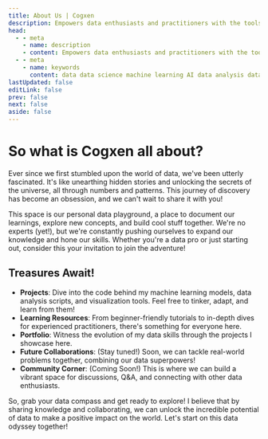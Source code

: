 ```yaml
---
title: About Us | Cogxen
description: Empowers data enthusiasts and practitioners with the tools and knowledge to unlock the potential of data.
head:
  - - meta
    - name: description
    - content: Empowers data enthusiasts and practitioners with the tools and knowledge to unlock the potential of data.
  - - meta
    - name: keywords
      content: data data science machine learning AI data analysis data-driven data enthusiasts data practitioners
lastUpdated: false
editLink: false
prev: false
next: false
aside: false
---
```


# So what is Cogxen all about?

Ever since we first stumbled upon the world of data, we've been utterly fascinated. It's like unearthing hidden stories and unlocking the secrets of the universe, all through numbers and patterns. This journey of discovery has become an obsession, and we can't wait to share it with you!

This space is our personal data playground, a place to document our learnings, explore new concepts, and build cool stuff together. We're no experts (yet!), but we're constantly pushing ourselves to expand our knowledge and hone our skills. Whether you're a data pro or just starting out, consider this your invitation to join the adventure!

## Treasures Await!

- **Projects**: Dive into the code behind my machine learning models, data analysis scripts, and visualization tools. Feel free to tinker, adapt, and learn from them!
- **Learning Resources**: From beginner-friendly tutorials to in-depth dives for experienced practitioners, there's something for everyone here.
- **Portfolio**: Witness the evolution of my data skills through the projects I showcase here.
- **Future Collaborations**: (Stay tuned!) Soon, we can tackle real-world problems together, combining our data superpowers!
- **Community Corner**: (Coming Soon!) This is where we can build a vibrant space for discussions, Q&A, and connecting with other data enthusiasts.

So, grab your data compass and get ready to explore! I believe that by sharing knowledge and collaborating, we can unlock the incredible potential of data to make a positive impact on the world. Let's start on this data odyssey together!
